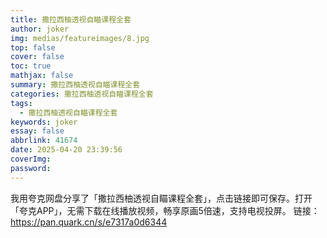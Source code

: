 ```yaml
---
title: 撒拉西柚透视自瞄课程全套
author: joker
img: medias/featureimages/8.jpg
top: false
cover: false
toc: true
mathjax: false
summary: 撒拉西柚透视自瞄课程全套
categories: 撒拉西柚透视自瞄课程全套
tags:
  - 撒拉西柚透视自瞄课程全套
keywords: joker
essay: false
abbrlink: 41674
date: 2025-04-20 23:39:56
coverImg:
password:
---
```


我用夸克网盘分享了「撒拉西柚透视自瞄课程全套」，点击链接即可保存。打开「夸克APP」，无需下载在线播放视频，畅享原画5倍速，支持电视投屏。
链接：https://pan.quark.cn/s/e7317a0d6344
